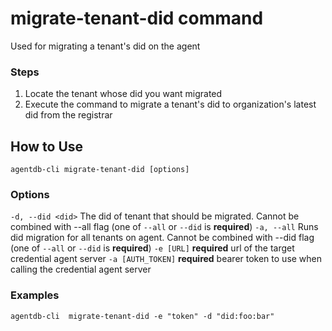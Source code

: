 # migrate-tenant-did command

Used for migrating a tenant's did on the agent

### Steps

1. Locate the tenant whose did you want migrated
2. Execute the command to migrate a tenant's did to organization's latest did from the registrar

## How to Use

`agentdb-cli migrate-tenant-did [options]`

### Options

`-d, --did <did>` The did of tenant that should be migrated. Cannot be combined with --all flag (one of `--all` or `--did` is **required**)
`-a, --all` Runs did migration for all tenants on agent. Cannot be combined with --did flag (one of `--all` or `--did` is **required**)
`-e [URL]` **required** url of the target credential agent server
`-a [AUTH_TOKEN]` **required** bearer token to use when calling the credential agent server

### Examples

```
agentdb-cli  migrate-tenant-did -e "token" -d "did:foo:bar"
```